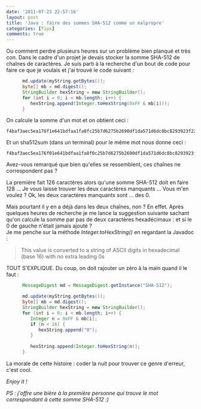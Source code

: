 ```yaml
---
date: '2011-07-23 22:57:16'
layout: post
title: 'Java : faire des sommes SHA-512 comme un malpropre'
categories: [Tips]
comments: true
---
```


Ou comment perdre plusieurs heures sur un problème bien planqué et très con. Dans le cadre d'un projet je devais stocker la somme SHA-512 de chaînes de caractères. Je suis parti à la recherche d'un bout de code pour faire ce que je voulais et j'ai trouvé le code suivant :

``` java
      md.update(myString.getBytes());
      byte[] mb = md.digest();
      StringBuilder hexString = new StringBuilder();
      for (int i = 0; i < mb.length; i++) {
         hexString.append(Integer.toHexString(0xFF & mb[i]));
      }
```

On calcule la somme d'un mot et on obtient ceci :


    f4baf3aec5ea176f1e641bdfaa1fa8fc25b7d6275b2690df1da571d6dc8bc8293923f2245bdb57be5a20a274612b9ccb232d91e9d840db4a6c62709d80f92e

Et un sha512sum (dans un terminal) pour le même mot nous donne ceci :

    f4baf3aec5ea176f01e641bdfaa1fa8f0c25b7d6275b2690df1da571d6dc8bc8293923f2245bdb57be5a20a274612b9ccb232d91e9d840db4a6c62709d80f92e

Avez-vous remarqué que bien qu'elles se ressemblent, ces chaînes ne correspondent pas ?  

La première fait 126 caractères alors qu'une somme SHA-512 doit en faire 128 ... Je vous laisse trouver les deux caractères manquants ... Vous m'en voulez ? Ok, les deux caractères manquants sont ... des 0.

Mais pourtant il y en a déjà dans les deux chaînes, non ? En effet. Après quelques heures de recherche je me lance la suggestion suivante sachant qu'on calcule la somme par pas de deux caractères hexadécimaux : et si le 0 de gauche n'était jamais ajouté ?  
Je me penche sur la méthode _Integer.toHexString()_ en regardant la Javadoc :

> This value is converted to a string of ASCII digits in hexadecimal (base 16) with no extra leading 0s

TOUT S'EXPLIQUE. Du coup, on doit rajouter un zéro à la main quand il le faut :

``` java
      MessageDigest md = MessageDigest.getInstance("SHA-512");

      md.update(myString.getBytes());
      byte[] mb = md.digest();
      StringBuilder hexString = new StringBuilder();
      for (int i = 0; i < mb.length; i++) {
         Integer n = 0xFF & mb[i];
         if (n < 16) {
            hexString.append("0");
         }
         
         hexString.append(Integer.toHexString(n));
      }
```

La morale de cette histoire : coder la nuit pour trouver ce genre d'erreur, c'est cool.

_Enjoy it !_

_PS : j'offre une bière à la première personne qui trouve le mot correspondant à cette somme SHA-512 :)_
